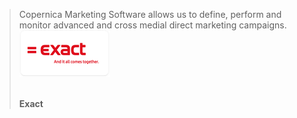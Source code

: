 > Copernica Marketing Software allows us to define, perform and monitor
> advanced and cross medial direct marketing campaigns.
> ![](../images/exact.png)
>
> \
> **Exact**
